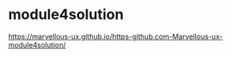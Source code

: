 # module4solution

https://marvellous-ux.github.io/https-github.com-Marvellous-ux-module4solution/ 
